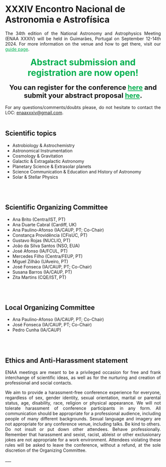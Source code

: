 # XXXIV Encontro Nacional de Astronomia e Astrofísica


<div style="text-align: justify">
The 34th edition of the National Astronomy and Astrophysics Meeting (ENAA XXXIV) will be held in Guimarães, Portugal on September 12-14th 2024. For more information on the venue and how to get there, visit our <a href=guide  style="color: #00b050"> guide page</a>.
</div> <br>

<div style="text-align: center; font-size: 28px; font-weight: bold; color: #00b050">
Abstract submission and registration are now open!
</div> <br>

<div style="text-align: center; font-size: 22px; font-weight: bold">
You can register for the conference <a href=registration_gform  style="color: #00b050"> here</a> and submit your abstract proposal <a href=abstract_gform  style="color: #00b050"> here</a>.
</div><br> 

<!-- <div style="text-align: center; font-size: 24px; font-weight: bold">
Abstract submission is now over, look at some statistics <a href=abstract_stats  style="color: #00b050"> here</a>. <br> The preliminary program can be found <a href=program  style="color: #00b050"> here</a>.
</div> -->
<!-- <br>
<br> -->

<!-- <div style="text-align: center; font-size: 24px; font-weight: bold; color: crimson">
All posters are accepted. <br> They are all eligible for the best posters prize.
</div>
<br>
<br> -->

<!-- ## Format
<div style="text-align: justify">
Online meeting (Zoom) with Slack poster sessions. More details will be provided closer to the meeting.
</div><br> -->

<!-- ## Fee
<div style="text-align: justify">
The conference will have a registration fee of 10€ (with waivers for some participants), which should be payed by wire transfer to the following account:
<br>
<br>
<b>IBAN</b>: PT50 0035 0194 00003196330 71 <br>
<b>BIC/SWIFT</b>: CGDIPTPL
<br>
<br>
A proof of payment should be sent to to <a href="mailto:enaaxxxi@gmail.com">enaaxxxi@gmail.com</a>. Please include your name and institute in the e-mail if you are sending the proof with a different e-mail than what was used for the registration. For more information see the <a href=registration_gform style="color: steelblue; opacity: 1.00; font-size: larger; text-decoration: underline">registration</a> page.  </div>-->

<div style="text-align: justify">
For any questions/comments/doubts please, do not hesitate to contact the LOC: <a href="mailto:enaaxxxiv@gmail.com">enaaxxxiv@gmail.com</a>.
</div><br>

<!-- ## Awards 
<div style="text-align: justify">
The fees will be used to create awards to be given to the best posters and talks submitted to this conference.
</div><br> -->


## Scientific topics
- Astrobiology & Astrochemistry
- Astronomical Instrumentation
- Cosmology & Gravitation
- Galactic & Extragalactic Astronomy
- Planetary Science & Extrasolar planets
- Science Communication & Education and History of Astronomy
- Solar & Stellar Physics
<br>
<br>

## Scientific Organizing Committee
- Ana Brito (Centra/IST, PT)
- Ana Duarte Cabral (Cardiff, UK)
- Ana Paulino-Afonso (IA/CAUP, PT; Co-Chair)
- Constança Providência (CFisUC, PT)
- Gustavo Rojas (NUCLIO, PT)
- João da Silva Santos (NSO, EUA)
- José Afonso (IA/FCUL, PT)
- Mercedes Filho (Centra/FEUP, PT)
- Miguel Zilhão (UAveiro, PT)
- José Fonseca (IA/CAUP, PT; Co-Chair)
- Susana Barros (IA/CAUP, PT)
- Zita Martins (CQE/IST, PT)
<br>
<br>

## Local Organizing Committee 
- Ana Paulino-Afonso (IA/CAUP, PT; Co-Chair)
- José Fonseca (IA/CAUP, PT; Co-Chair)
- Pedro Cunha (IA/CAUP)
<br>
<br>

## Ethics and Anti-Harassment statement
<div style="text-align: justify">
ENAA meetings are meant to be a privileged occasion for free and frank interchange of scientific ideas, as well as for the nurturing and creation of professional and social contacts. 

We aim to provide a harassment-free conference experience for everyone, regardless of sex, gender identity, sexual orientation, marital or parental status, age, disability, race, religion or physical appearance. We will not tolerate harassment of conference participants in any form. All communication should be appropriate for a professional audience, including people of many different backgrounds. Sexual language and imagery are not appropriate for any conference venue, including talks. Be kind to others. Do not insult or put down other attendees. Behave professionally. Remember that harassment and sexist, racist, ableist or other exclusionary jokes are not appropriate for a work environment. Attendees violating these rules will be asked to leave the conference, without a refund, at the sole discretion of the Organizing Committee.
</div>
___
